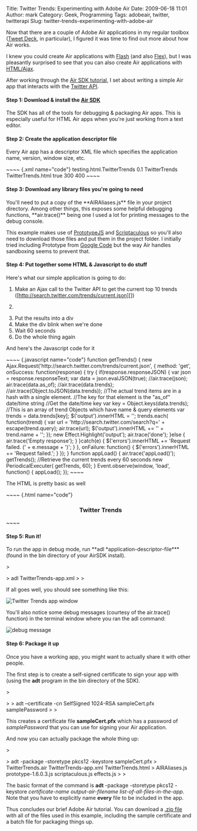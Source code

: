 Title: Twitter Trends:  Experimenting with Adobe Air
Date: 2009-06-18 11:01
Author: mark
Category: Geek, Programming
Tags: adobeair, twitter, twitterapi
Slug: twitter-trends-experimenting-with-adobe-air

Now that there are a couple of Adobe Air applications in my regular
toolbox ([Tweet Deck][], in particular), I figured it was time to find
out more about how Air works.

I knew you could create Air applications with [Flash][] (and also
[Flex][]), but I was pleasantly surprised to see that you can also
create Air applications with [HTML/Ajax][].

After working through the [Air SDK tutorial][], I set about writing a
simple Air app that interacts with the [Twitter API][].

#### Step 1: Download & install the [Air SDK][]

</p>
The SDK has all of the tools for debugging & packaging Air apps. This is
especially useful for HTML Air apps when you're just working from a text
editor.

#### Step 2: Create the application descriptor file

</p>
Every Air app has a descriptor XML file which specifies the application
name, version, window size, etc.

<p>
~~~~ {.xml name="code"}
<?xml version="1.0" encoding="UTF-8"?><application xmlns="http://ns.adobe.com/air/application/1.5">    <id>testing.html.TwitterTrends</id>    <version>0.1</version>    <filename>TwitterTrends</filename>    <initialWindow>        <content>TwitterTrends.html</content>        <visible>true</visible>        <width>300</width>        <height>400</height>    </initialWindow></application>
~~~~

</p>

#### Step 3: Download any library files you're going to need

</p>
You'll need to put a copy of the **AIRAliases.js** file in your project
directory. Among other things, this exposes some helpful debugging
functions, **air.trace()** being one I used a lot for printing messages
to the debug console.

This example makes use of [PrototypeJS][] and [Scriptaculous][] so
you'll also need to download those files and put them in the project
folder. I initially tried including Prototype from [Google Code][] but
the way Air handles sandboxing seems to prevent that.

#### Step 4: Put together some HTML & Javascript to do stuff

</p>
Here's what our simple application is going to do:

1.  Make an Ajax call to the Twitter API to get the current top 10
    trends ([http://search.twitter.com/trends/current.json][])
2.  </p>
    <p>
3.  Put the results into a div
4.  Make the div blink when we're done
5.  Wait 60 seconds
6.  Do the whole thing again

</p>

And here's the Javascript code for it

<p>
~~~~ {.javascript name="code"}
function getTrends() {                new Ajax.Request('http://search.twitter.com/trends/current.json', {                    method:  'get',                    onSuccess:  function(response) {                        try {                            if(response.responseJSON) {                                var json = response.responseText;                                var data = json.evalJSON(true);                                //air.trace(json);                                air.trace(data.as_of);                                //air.trace(data.trends);                                //air.trace(Object.toJSON(data.trends));                                //The actual trend items are in a hash with a single element.                                //The key for that element is the "as_of" date/time string                                //Get the date/time key                                var key = Object.keys(data.trends);                                //This is an array of trend Objects which have name & query elements                                var trends = data.trends[key];                                $('output').innerHTML = '';                                trends.each( function(trend) {                                    var url = 'http://search.twitter.com/search?q=' + escape(trend.query);                                    air.trace(url);                                    $('output').innerHTML += '' + trend.name + '';                                });                                new Effect.Highlight('output');                                air.trace('done');                            }else {                                air.trace('Empty response');                            }                        }catch(e) {                            $('errors').innerHTML += 'Request failed. (' + e.message + ')';                        }                    },                    onFailure:  function() {                        $('errors').innerHTML += 'Request failed.';                    }                });            }            function appLoad() {                air.trace('appLoad()');                getTrends();                //Retrieve the current trends every 60 seconds                new PeriodicalExecuter( getTrends, 60);            }            Event.observe(window, 'load', function() {                appLoad();            });
~~~~

</p>

The HTML is pretty basic as well

<p>
~~~~ {.html name="code"}
<!DOCTYPE html PUBLIC "-//W3C//DTD XHTML 1.0 Transitional//EN""http://www.w3.org/TR/xhtml1/DTD/xhtml1-transitional.dtd"><html xmlns="http://www.w3.org/1999/xhtml">    <head>        <title>Twitter Trends</title>        <script src="AIRAliases.js" type="text/javascript"></script>        <script src="prototype-1.6.0.3.js" type="text/javascript"></script>        <script src="scriptaculous.js?load=effects" type="text/javascript"></script>        <style type="text/css">            body {                text-align:  left;            }            h3 {                text-align:  center;            }            #MainContent {                width:  250px;                margin:  auto;                padding-left:  10px;            }            #output {                width:  200px;            }        </style>              <script>            //Javascript goes here        </script>    </head>    <body>        <div id="MainContent">            <h3>Twitter Trends</h3>            <div id="errors"></div>            <div id="output"></div>        </div> <!-- /MainContent -->    </body></html>    
~~~~

</p>

#### Step 5: Run it!

</p>
To run the app in debug mode, run **adl *application-descriptor-file***
(found in the bin directory of your AirSDK install).

<p>
> </p>
> adl TwitterTrends-app.xml
>
> <p>

</p>

If all goes well, you should see something like this:

![Twitter Trends app window][]

You'll also notice some debug messages (courtesy of the air.trace()
function) in the terminal window where you ran the adl command:

![debug message][]

<h4>
Step 6: Package it up
</h5>
</p>
Once you have a working app, you might want to actually share it with
other people.

The first step is to create a self-signed certificate to sign your app
with (using the **adt** program in the bin directory of the SDK).

<p>
> </p>
>
> adt –certificate -cn SelfSigned 1024-RSA sampleCert.pfx samplePassword
>
> <p>

</p>

This creates a certificate file **sampleCert.pfx** which has a password
of *samplePassword* that you can use for signing your Air application.

And now you can actually package the whole thing up:

<p>
> </p>
> adt -package -storetype pkcs12 -keystore sampleCert.pfx
> TwitterTrends.air TwitterTrends-app.xml TwitterTrends.html
> AIRAliases.js prototype-1.6.0.3.js scriptaculous.js effects.js
>
> <p>

</p>

The basic format of the command is **adt** -package -storetype pkcs12
-keystore *certificate-name* *output-air-filename*
*list-of-all-files-in-the-app*. Note that you have to explicitly name
**every** file to be included in the app.

Thus concludes our brief Adobe Air tutorial. You can download a [.zip
file][] with all of the files used in this example, including the sample
certificate and a batch file for packaging things up.

  [Tweet Deck]: http://tweetdeck.com/beta/
  [Flash]: http://www.adobe.com/devnet/air/flash/
  [Flex]: http://www.adobe.com/devnet/air/flex/
  [HTML/Ajax]: http://www.adobe.com/devnet/air/ajax/
  [Air SDK tutorial]: http://help.adobe.com/en_US/AIR/1.5/devappshtml/WS5b3ccc516d4fbf351e63e3d118666ade46-7ecc.html
  [Twitter API]: http://apiwiki.twitter.com/
  [Air SDK]: http://www.adobe.com/products/air/tools/sdk/
  [PrototypeJS]: http://www.prototypejs.org/
  [Scriptaculous]: http://script.aculo.us/
  [Google Code]: http://code.google.com/apis/ajaxlibs/documentation/#prototype
  [http://search.twitter.com/trends/current.json]: http://search.twitter.com/trends/current.json
  [Twitter Trends app window]: http://farm4.static.flickr.com/3413/3638165969_0ba229fe56_o.png
  [debug message]: http://farm4.static.flickr.com/3607/3638980812_0d1a0b9916_o.png
  [.zip file]: http://mark.biek.org/blog/static/TwitterTrends.zip
